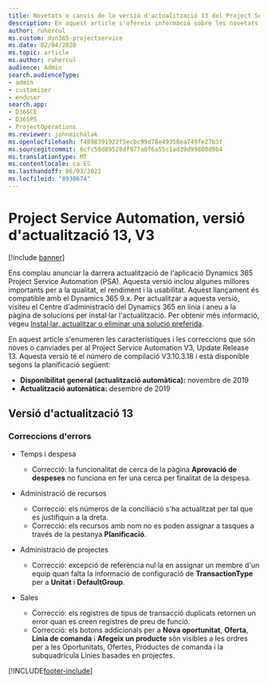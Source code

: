 ```yaml
---
title: Novetats o canvis de la versió d'actualització 13 del Project Service Automation, V3
description: En aquest article s'ofereix informació sobre les novetats de la versió 13, V3.
author: ruhercul
ms.custom: dyn365-projectservice
ms.date: 02/04/2020
ms.topic: article
ms.author: ruhercul
audience: Admin
search.audienceType:
- admin
- customizer
- enduser
search.app:
- D365CE
- D365PS
- ProjectOperations
ms.reviewer: johnmichalak
ms.openlocfilehash: f4898391922f5ecbc99d78e49358ea749fe27b3f
ms.sourcegitcommit: 6cfc50d89528df977a8f6a55c1ad39d99800d9b4
ms.translationtype: MT
ms.contentlocale: ca-ES
ms.lasthandoff: 06/03/2022
ms.locfileid: "8930674"
---
```

# <a name="project-service-automation-update-release-13-v3"></a>Project Service Automation, versió d'actualització 13, V3

[!include [banner](../includes/psa-now-project-operations.md)]

Ens complau anunciar la darrera actualització de l'aplicació Dynamics 365 Project Service Automation (PSA). Aquesta versió inclou algunes millores importants per a la qualitat, el rendiment i la usabilitat. Aquest llançament és compatible amb el Dynamics 365 9.x. Per actualitzar a aquesta versió, visiteu el Centre d'administració del Dynamics 365 en línia i aneu a la pàgina de solucions per instal·lar l'actualització. Per obtenir més informació, vegeu [Instal·lar, actualitzar o eliminar una solució preferida](/power-platform/admin/install-remove-preferred-solution).

En aquest article s'enumeren les característiques i les correccions que són noves o canviades per al Project Service Automation V3, Update Release 13. Aquesta versió té el número de compilació V3.10.3.18 i està disponible segons la planificació següent:

- **Disponibilitat general (actualització automàtica):** novembre de 2019
- **Actualització automàtica:** desembre de 2019


## <a name="update-release-13"></a>Versió d'actualització 13 

### <a name="bug-fixes"></a>Correccions d'errors

- Temps i despesa

     - Correcció: la funcionalitat de cerca de la pàgina **Aprovació de despeses** no funciona en fer una cerca per finalitat de la despesa.

- Administració de recursos

     - Correcció: els números de la conciliació s'ha actualitzat per tal que es justifiquin a la dreta.
     - Correcció: els recursos amb nom no es poden assignar a tasques a través de la pestanya **Planificació**.

- Administració de projectes

     - Correcció: excepció de referència nul·la en assignar un membre d'un equip quan falta la informació de configuració de **TransactionType** per a **Unitat** i **DefaultGroup**.

- Sales

     - Correcció: els registres de tipus de transacció duplicats retornen un error quan es creen registres de preu de funció.
     - Correcció: els botons addicionals per a **Nova oportunitat**, **Oferta**, **Línia de comanda** i **Afegeix un producte** són visibles a les ordres per a les Oportunitats, Ofertes, Productes de comanda i la subquadrícula Línies basades en projectes.




[!INCLUDE[footer-include](../includes/footer-banner.md)]
